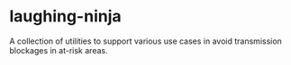 laughing-ninja
==============

A collection of utilities to support various use cases in avoid transmission blockages in at-risk areas.